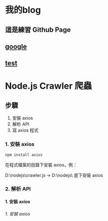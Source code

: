 # 我的blog


## 這是練習 Github Page

## [google](https://www.google.com)

## [test](https://ycchien313.github.io/test/)


# Node.js Crawler 爬蟲
## 步驟
1. 安裝 axios
2. 解析 API
3. 寫 axios 程式

### 1. 安裝 axios
```javascript {.line-numbers}
npm install axios
```
在程式檔案的目錄下安裝 axios，例：

D:\nodejs\crawler.js → D:\nodejs\ 底下安裝 axios



### 2. 解析 API


#### 1. 安裝 axios
###### 1. 安裝 axios
